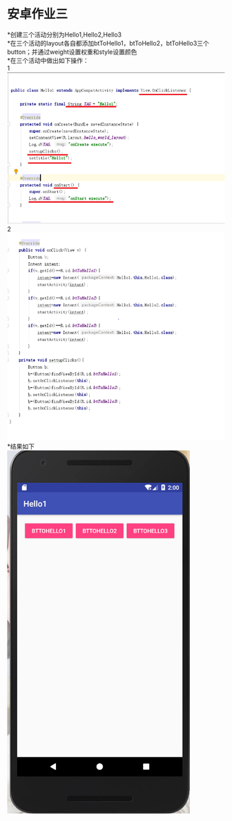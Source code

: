 安卓作业三
==========
*创建三个活动分别为Hello1,Hello2,Hello3<br>
*在三个活动的layout各自都添加btToHello1，btToHello2，btToHello3三个button；并通过weight设置权重和style设置颜色<br>
*在三个活动中做出如下操作：<br>
1<br>
![image](https://github.com/LS-56/2017112109_android/blob/master/P3/images/1.PNG)<br>
2<br>
![image](https://github.com/LS-56/2017112109_android/blob/master/P3/images/2.PNG)<br>
*结果如下<br>
![image](https://github.com/LS-56/2017112109_android/blob/master/P3/images/3.PNG)<br>
